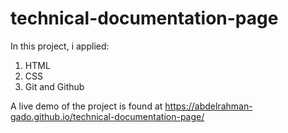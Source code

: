 # technical-documentation-page

In this project, i applied:
1. HTML
2. CSS
3. Git and Github

A live demo of the project is found at https://abdelrahman-gado.github.io/technical-documentation-page/
